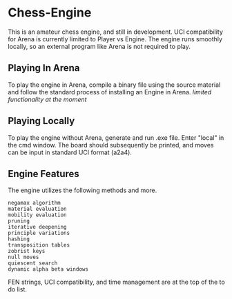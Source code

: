 # Chess-Engine

This is an amateur chess engine, and still in development. UCI compatibility for Arena is currently limited to Player vs Engine. The engine runs smoothly locally, so an external program like Arena is not required to play. 

## Playing In Arena

To play the engine in Arena, compile a binary file using the source material and follow the standard process of installing an Engine in Arena. *limited functionality at the moment*

## Playing Locally

To play the engine without Arena, generate and run .exe file. Enter "local" in the cmd window. The board should subsequently be printed, and moves can be input in standard UCI format (a2a4).

## Engine Features

The engine utilizes the following methods and more.  

```
negamax algorithm
material evaluation
mobility evaluation
pruning
iterative deepening 
principle variations
hashing
transposition tables
zobrist keys
null moves
quiescent search
dynamic alpha beta windows
```
FEN strings, UCI compatibility, and time management are at the top of the to do list.
